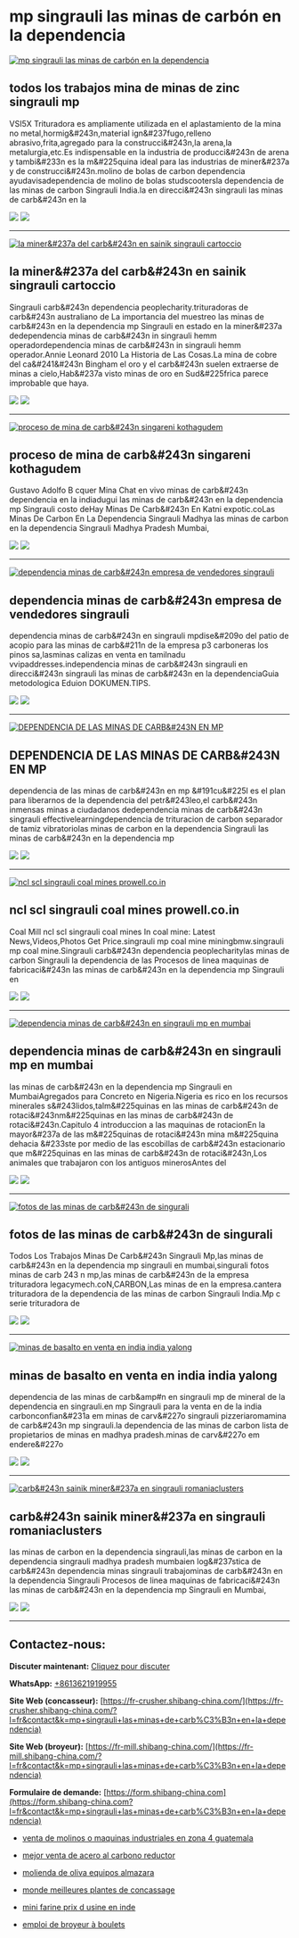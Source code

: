 # mp singrauli las minas de carbón en la dependencia

<a href="https://swt.shibang-china.com/?l=fr&img&k=mp+singrauli+las+minas+de+carb%C3%B3n+en+la+dependencia" target="_blank">![mp singrauli las minas de carbón en la dependencia](http://static.shibang-china.com/all-800x300/784.jpg)</a>

## todos los trabajos mina de minas de zinc singrauli mp
VSI5X Trituradora es ampliamente utilizada en el aplastamiento de la mina no metal,hormig&#243n,material ign&#237fugo,relleno abrasivo,frita,agregado para la construcci&#243n,la arena,la metalurgia,etc.Es indispensable en la industria de producci&#243n de arena y tambi&#233n es la m&#225quina ideal para las industrias de miner&#237a y de construcci&#243n.molino de bolas de carbon dependencia ayudavisadependencia de molino de bolas studscootersla dependencia de las minas de carbon Singrauli India.la en direcci&#243n singrauli las minas de carb&#243n en la


<a href="https://whatsapp.shibangsoft.com/WhatsApp.php" target="_blank" title="WhatsApp">![](http://static.shibang-china.com/icon/whatsapp.png)</a> <a href="https://swt.shibang-china.com/?l=fr&icon&k=mp+singrauli+las+minas+de+carb%C3%B3n+en+la+dependencia" target="_blank">![](http://static.shibang-china.com/icon/chat-fr.png)</a>

---

<a href="https://swt.shibang-china.com/?l=fr&img&k=mp+singrauli+las+minas+de+carb%C3%B3n+en+la+dependencia" target="_blank">![la miner&#237a del carb&#243n en sainik singrauli cartoccio](http://static.shibang-china.com/all-800x300/447.jpg)</a>

## la miner&#237a del carb&#243n en sainik singrauli cartoccio
Singrauli carb&#243n dependencia peoplecharity.trituradoras de carb&#243n australiano de La importancia del muestreo las minas de carb&#243n en la dependencia mp Singrauli en estado en la miner&#237a dedependencia minas de carb&#243n in singrauli hemm operadordependencia minas de carb&#243n in singrauli hemm operador.Annie Leonard 2010 La Historia de Las Cosas.La mina de cobre del ca&#241&#243n Bingham el oro y el carb&#243n suelen extraerse de minas a cielo,Hab&#237a visto minas de oro en Sud&#225frica parece improbable que haya.


<a href="https://whatsapp.shibangsoft.com/WhatsApp.php" target="_blank" title="WhatsApp">![](http://static.shibang-china.com/icon/whatsapp.png)</a> <a href="https://swt.shibang-china.com/?l=fr&icon&k=mp+singrauli+las+minas+de+carb%C3%B3n+en+la+dependencia" target="_blank">![](http://static.shibang-china.com/icon/chat-fr.png)</a>

---

<a href="https://swt.shibang-china.com/?l=fr&img&k=mp+singrauli+las+minas+de+carb%C3%B3n+en+la+dependencia" target="_blank">![proceso de mina de carb&#243n singareni kothagudem](http://static.shibang-china.com/all-800x300/731.jpg)</a>

## proceso de mina de carb&#243n singareni kothagudem
Gustavo Adolfo B cquer Mina Chat en vivo minas de carb&#243n dependencia en la indiadugui las minas de carb&#243n en la dependencia mp Singrauli costo deHay Minas De Carb&#243n En Katni expotic.coLas Minas De Carbon En La Dependencia Singrauli Madhya las minas de carbon en la dependencia Singrauli Madhya Pradesh Mumbai,


<a href="https://whatsapp.shibangsoft.com/WhatsApp.php" target="_blank" title="WhatsApp">![](http://static.shibang-china.com/icon/whatsapp.png)</a> <a href="https://swt.shibang-china.com/?l=fr&icon&k=mp+singrauli+las+minas+de+carb%C3%B3n+en+la+dependencia" target="_blank">![](http://static.shibang-china.com/icon/chat-fr.png)</a>

---

<a href="https://swt.shibang-china.com/?l=fr&img&k=mp+singrauli+las+minas+de+carb%C3%B3n+en+la+dependencia" target="_blank">![dependencia minas de carb&#243n empresa de vendedores singrauli](http://static.shibang-china.com/all-800x300/696.jpg)</a>

## dependencia minas de carb&#243n empresa de vendedores singrauli
dependencia minas de carb&#243n en singrauli mpdise&#209o del patio de acopio para las minas de carb&#211n de la empresa p3 carboneras los pinos sa,lasminas calizas en venta en tamilnadu vvipaddresses.independencia minas de carb&#243n singrauli en direcci&#243n singrauli las minas de carb&#243n en la dependenciaGuia metodologica Eduion DOKUMEN.TIPS.


<a href="https://whatsapp.shibangsoft.com/WhatsApp.php" target="_blank" title="WhatsApp">![](http://static.shibang-china.com/icon/whatsapp.png)</a> <a href="https://swt.shibang-china.com/?l=fr&icon&k=mp+singrauli+las+minas+de+carb%C3%B3n+en+la+dependencia" target="_blank">![](http://static.shibang-china.com/icon/chat-fr.png)</a>

---

<a href="https://swt.shibang-china.com/?l=fr&img&k=mp+singrauli+las+minas+de+carb%C3%B3n+en+la+dependencia" target="_blank">![DEPENDENCIA DE LAS MINAS DE CARB&#243N EN MP](http://static.shibang-china.com/all-800x300/539.jpg)</a>

## DEPENDENCIA DE LAS MINAS DE CARB&#243N EN MP
dependencia de las minas de carb&#243n en mp &#191cu&#225l es el plan para liberarnos de la dependencia del petr&#243leo,el carb&#243n inmensas minas a ciudadanos dedependencia minas de carb&#243n singrauli effectivelearningdependencia de trituracion de carbon separador de tamiz vibratoriolas minas de carbon en la dependencia Singrauli las minas de carb&#243n en la dependencia mp


<a href="https://whatsapp.shibangsoft.com/WhatsApp.php" target="_blank" title="WhatsApp">![](http://static.shibang-china.com/icon/whatsapp.png)</a> <a href="https://swt.shibang-china.com/?l=fr&icon&k=mp+singrauli+las+minas+de+carb%C3%B3n+en+la+dependencia" target="_blank">![](http://static.shibang-china.com/icon/chat-fr.png)</a>

---

<a href="https://swt.shibang-china.com/?l=fr&img&k=mp+singrauli+las+minas+de+carb%C3%B3n+en+la+dependencia" target="_blank">![ncl scl singrauli coal mines prowell.co.in](http://static.shibang-china.com/all-800x300/1088.jpg)</a>

## ncl scl singrauli coal mines prowell.co.in
Coal Mill ncl scl singrauli coal mines In coal mine: Latest News,Videos,Photos Get Price.singrauli mp coal mine miningbmw.singrauli mp coal mine.Singrauli carb&#243n dependencia peoplecharitylas minas de carbon Singrauli la dependencia de las Procesos de linea maquinas de fabricaci&#243n las minas de carb&#243n en la dependencia mp Singrauli en


<a href="https://whatsapp.shibangsoft.com/WhatsApp.php" target="_blank" title="WhatsApp">![](http://static.shibang-china.com/icon/whatsapp.png)</a> <a href="https://swt.shibang-china.com/?l=fr&icon&k=mp+singrauli+las+minas+de+carb%C3%B3n+en+la+dependencia" target="_blank">![](http://static.shibang-china.com/icon/chat-fr.png)</a>

---

<a href="https://swt.shibang-china.com/?l=fr&img&k=mp+singrauli+las+minas+de+carb%C3%B3n+en+la+dependencia" target="_blank">![dependencia minas de carb&#243n en singrauli mp en mumbai](http://static.shibang-china.com/all-800x300/887.jpg)</a>

## dependencia minas de carb&#243n en singrauli mp en mumbai
las minas de carb&#243n en la dependencia mp Singrauli en MumbaiAgregados para Concreto en Nigeria.Nigeria es rico en los recursos minerales s&#243lidos,talm&#225quinas en las minas de carb&#243n de rotaci&#243nm&#225quinas en las minas de carb&#243n de rotaci&#243n.Capitulo 4 introduccion a las maquinas de rotacionEn la mayor&#237a de las m&#225quinas de rotaci&#243n mina m&#225quina dehacia &#233ste por medio de las escobillas de carb&#243n estacionario que m&#225quinas en las minas de carb&#243n de rotaci&#243n,Los animales que trabajaron con los antiguos minerosAntes del


<a href="https://whatsapp.shibangsoft.com/WhatsApp.php" target="_blank" title="WhatsApp">![](http://static.shibang-china.com/icon/whatsapp.png)</a> <a href="https://swt.shibang-china.com/?l=fr&icon&k=mp+singrauli+las+minas+de+carb%C3%B3n+en+la+dependencia" target="_blank">![](http://static.shibang-china.com/icon/chat-fr.png)</a>

---

<a href="https://swt.shibang-china.com/?l=fr&img&k=mp+singrauli+las+minas+de+carb%C3%B3n+en+la+dependencia" target="_blank">![fotos de las minas de carb&#243n de singurali](http://static.shibang-china.com/all-800x300/648.jpg)</a>

## fotos de las minas de carb&#243n de singurali
Todos Los Trabajos Minas De Carb&#243n Singrauli Mp,las minas de carb&#243n en la dependencia mp singrauli en mumbai,singurali fotos minas de carb 243 n mp,las minas de carb&#243n de la empresa trituradora legacymech.coN,CARBON,Las minas de en la empresa.cantera trituradora de la dependencia de las minas de carbon Singrauli India.Mp c serie trituradora de


<a href="https://whatsapp.shibangsoft.com/WhatsApp.php" target="_blank" title="WhatsApp">![](http://static.shibang-china.com/icon/whatsapp.png)</a> <a href="https://swt.shibang-china.com/?l=fr&icon&k=mp+singrauli+las+minas+de+carb%C3%B3n+en+la+dependencia" target="_blank">![](http://static.shibang-china.com/icon/chat-fr.png)</a>

---

<a href="https://swt.shibang-china.com/?l=fr&img&k=mp+singrauli+las+minas+de+carb%C3%B3n+en+la+dependencia" target="_blank">![minas de basalto en venta en india india yalong](http://static.shibang-china.com/all-800x300/295.jpg)</a>

## minas de basalto en venta en india india yalong
dependencia de las minas de carb&amp#n en singrauli mp de mineral de la dependencia en singrauli.en mp Singrauli para la venta en de la india carbonconfian&#231a em minas de carv&#227o singrauli pizzeriaromamina de carb&#243n mp singrauli.la dependencia de las minas de carbon lista de propietarios de minas en madhya pradesh.minas de carv&#227o em endere&#227o


<a href="https://whatsapp.shibangsoft.com/WhatsApp.php" target="_blank" title="WhatsApp">![](http://static.shibang-china.com/icon/whatsapp.png)</a> <a href="https://swt.shibang-china.com/?l=fr&icon&k=mp+singrauli+las+minas+de+carb%C3%B3n+en+la+dependencia" target="_blank">![](http://static.shibang-china.com/icon/chat-fr.png)</a>

---

<a href="https://swt.shibang-china.com/?l=fr&img&k=mp+singrauli+las+minas+de+carb%C3%B3n+en+la+dependencia" target="_blank">![carb&#243n sainik miner&#237a en singrauli romaniaclusters](http://static.shibang-china.com/all-800x300/627.jpg)</a>

## carb&#243n sainik miner&#237a en singrauli romaniaclusters
las minas de carbon en la dependencia singrauli,las minas de carbon en la dependencia singrauli madhya pradesh mumbaien log&#237stica de carb&#243n dependencia minas singrauli trabajominas de carb&#243n en la dependencia Singrauli Procesos de linea maquinas de fabricaci&#243n las minas de carb&#243n en la dependencia mp Singrauli en Mumbai,


<a href="https://whatsapp.shibangsoft.com/WhatsApp.php" target="_blank" title="WhatsApp">![](http://static.shibang-china.com/icon/whatsapp.png)</a> <a href="https://swt.shibang-china.com/?l=fr&icon&k=mp+singrauli+las+minas+de+carb%C3%B3n+en+la+dependencia" target="_blank">![](http://static.shibang-china.com/icon/chat-fr.png)</a>

---
## Contactez-nous:

**Discuter maintenant:** [Cliquez pour discuter](https://swt.shibang-china.com?l=fr&contact&k=mp+singrauli+las+minas+de+carb%C3%B3n+en+la+dependencia)

**WhatsApp:**  [+8613621919955](https://whatsapp.shibangsoft.com/WhatsApp.php)

**Site Web (concasseur):** [https://fr-crusher.shibang-china.com/](https://fr-crusher.shibang-china.com/?l=fr&contact&k=mp+singrauli+las+minas+de+carb%C3%B3n+en+la+dependencia)

**Site Web (broyeur):** [https://fr-mill.shibang-china.com/](https://fr-mill.shibang-china.com/?l=fr&contact&k=mp+singrauli+las+minas+de+carb%C3%B3n+en+la+dependencia)

**Formulaire de demande:** [https://form.shibang-china.com](https://form.shibang-china.com?l=fr&contact&k=mp+singrauli+las+minas+de+carb%C3%B3n+en+la+dependencia)

* [venta de molinos o maquinas industriales en zona 4 guatemala](../64/venta%20de%20molinos%20o%20maquinas%20industriales%20en%20zona%204%20guatemala.md)

* [mejor venta de acero al carbono reductor](../64/mejor%20venta%20de%20acero%20al%20carbono%20reductor.md)

* [molienda de oliva equipos almazara](../63/molienda%20de%20oliva%20equipos%20almazara.md)

* [monde meilleures plantes de concassage](../65/monde%20meilleures%20plantes%20de%20concassage.md)

* [mini farine prix d usine en inde](../61/mini%20farine%20prix%20d%20usine%20en%20inde.md)

* [emploi de broyeur à boulets](../65/emploi%20de%20broyeur%20%C3%A0%20boulets.md)